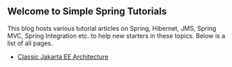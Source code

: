 ## Welcome to Simple Spring Tutorials

This blog hosts various tutorial articles on Spring, Hibernet, JMS, Spring MVC, Spring Integration etc. to help new starters in these topics. Below is a list of all pages.

* [Classic Jakarta EE Architecture](01_Classic_Jakarta_EE_Architecture.md)